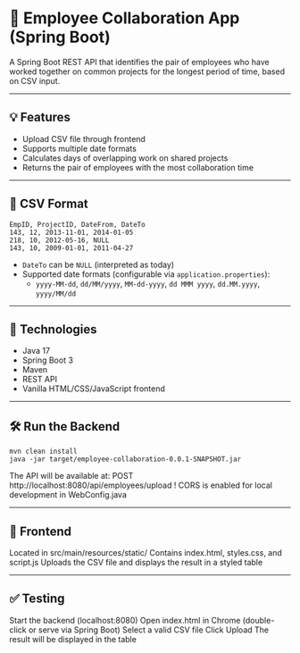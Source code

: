 # 👥 Employee Collaboration App (Spring Boot)

A Spring Boot REST API that identifies the pair of employees who have worked together on common projects for the longest period of time, based on CSV input.

---

## 💡 Features

- Upload CSV file through frontend
- Supports multiple date formats
- Calculates days of overlapping work on shared projects
- Returns the pair of employees with the most collaboration time

---

## 📁 CSV Format
```
EmpID, ProjectID, DateFrom, DateTo
143, 12, 2013-11-01, 2014-01-05
218, 10, 2012-05-16, NULL
143, 10, 2009-01-01, 2011-04-27
```

- `DateTo` can be `NULL` (interpreted as today)
- Supported date formats (configurable via `application.properties`):
  - `yyyy-MM-dd`, `dd/MM/yyyy`, `MM-dd-yyyy`, `dd MMM yyyy`, `dd.MM.yyyy`, `yyyy/MM/dd`

---

## 🚀 Technologies

- Java 17
- Spring Boot 3
- Maven
- REST API
- Vanilla HTML/CSS/JavaScript frontend

---

## 🛠️ Run the Backend

```
mvn clean install
java -jar target/employee-collaboration-0.0.1-SNAPSHOT.jar
```
The API will be available at:
POST http://localhost:8080/api/employees/upload
! CORS is enabled for local development in WebConfig.java

---

## 🎨 Frontend

Located in src/main/resources/static/
Contains index.html, styles.css, and script.js
Uploads the CSV file and displays the result in a styled table

---

## ✅ Testing

Start the backend (localhost:8080)
Open index.html in Chrome (double-click or serve via Spring Boot)
Select a valid CSV file
Click Upload
The result will be displayed in the table
